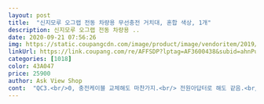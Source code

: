 ```yaml
---
layout: post 
title:  "신지모루 오그랩 전동 차량용 무선충전 거치대, 혼합 색상, 1개" 
description: 신지모루 오그랩 전동 차량용 ..
date: 2020-09-21 07:56:26 
img: https://static.coupangcdn.com/image/product/image/vendoritem/2019/09/05/4278224805/d1d332fd-cc73-45ce-92a5-9e9bed0ab92d.jpg 
linkUrl: https://link.coupang.com/re/AFFSDP?lptag=AF3600438&subid=ahnPublicAsk&pageKey=1555545622&itemId=2660593023&vendorItemId=70651240559&traceid=V0-113-0ae9ac8551de97a7 
categories: [1018] 
color: 43A047 
price: 25900 
author: Ask View Shop 
cont:  "QC3.<br/>0, 충전케이블 교체해도 마찬가지.<br/> 전원아답터로 해도 같음.<br/><br/>고속충전 안됨.<br/><br/>어쩌다 한번 됨.<br/><br/>운전중 충전 충전안됨이 반복됨.<br/>위치 여러번 변경 해도 같음.<br/>(스트레스)<br/>좋아요<br/>추천요<br/>" 
---
```

